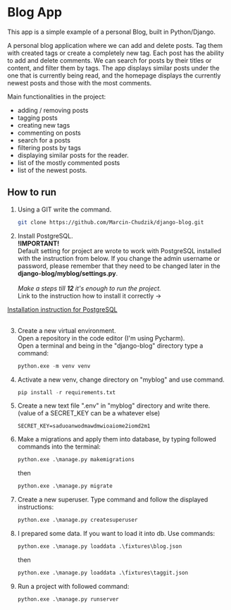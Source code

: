 # Blog App

This app is a simple example of a personal Blog, built in Python/Django.

A personal blog application where we can add and delete posts. Tag them with created tags or create a completely new tag. Each post has the ability to add and delete comments. We can search for posts by their titles or content, and filter them by tags. The app displays similar posts under the one that is currently being read, and the homepage displays the currently newest posts and those with the most comments.

Main functionalities in the project:
- adding / removing posts
- tagging posts
- creating new tags
- commenting on posts
- search for a posts
- filtering posts by tags
- displaying similar posts for the reader.
- list of the mostly commented posts
- list of the newest posts.

## How to run

1. Using a GIT write the command.
    ``` bash
    git clone https://github.com/Marcin-Chudzik/django-blog.git
    ```

2. Install PostgreSQL.<br>
**!IMPORTANT!**<br> Default setting for project are wrote to work with PostgreSQL installed with the instruction from below.
If you change the admin username or password, please remember that they need to be changed later in the **django-blog/myblog/settings.py**.
<br><br>*Make a steps till **12** it's enough to run the project.*<br>
Link to the instruction how to install it correctly -> 
<a href="https://www.postgresql.r2schools.com/how-to-install-postgresql-11-and-pgadmin-on-windows-11/">
Installation instruction for PostgreSQL
</a><br>&nbsp;

3. Create a new virtual environment.<br>
Open a repository in the code editor (I'm using Pycharm).<br>
Open a terminal and being in the "django-blog" directory type a command:
    ``` python
    python.exe -m venv venv
    ```

4. Activate a new venv, change directory on "myblog" and use command.
    ``` python
    pip install -r requirements.txt
    ```

5. Create a new text file ".env" in "myblog" directory and write there.<br>(value of a SECRET_KEY can be a whatever else)
    ``` text
    SECRET_KEY=saduoanwodmawdmwioaiome2iomd2m1
    ```
6. Make a migrations and apply them into database, by typing followed commands into the terminal:
    ``` python
    python.exe .\manage.py makemigrations
    ```
    then
    ``` python
    python.exe .\manage.py migrate
    ```
   
7. Create a new superuser. Type command and follow the displayed instructions:
    ``` python
    python.exe .\manage.py createsuperuser
    ```
   
8. I prepared some data. If you want to load it into db. Use commands:
    ``` python
    python.exe .\manage.py loaddata .\fixtures\blog.json
    ```
    then
    ``` python
    python.exe .\manage.py loaddata .\fixtures\taggit.json
    ```
   
9. Run a project with followed command:
    ``` python
    python.exe .\manage.py runserver
    ```    
